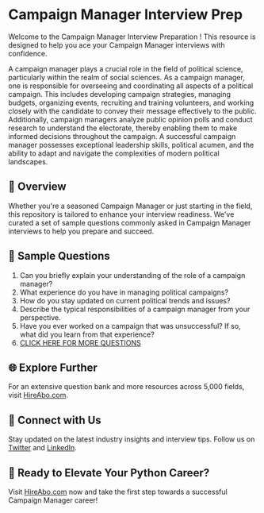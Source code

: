 # Campaign Manager Interview Prep

Welcome to the Campaign Manager Interview Preparation ! This resource is designed to help you ace your Campaign Manager interviews with confidence.

A campaign manager plays a crucial role in the field of political science, particularly within the realm of social sciences. As a campaign manager, one is responsible for overseeing and coordinating all aspects of a political campaign. This includes developing campaign strategies, managing budgets, organizing events, recruiting and training volunteers, and working closely with the candidate to convey their message effectively to the public. Additionally, campaign managers analyze public opinion polls and conduct research to understand the electorate, thereby enabling them to make informed decisions throughout the campaign. A successful campaign manager possesses exceptional leadership skills, political acumen, and the ability to adapt and navigate the complexities of modern political landscapes.

## 🚀 Overview

Whether you're a seasoned Campaign Manager or just starting in the field, this repository is tailored to enhance your interview readiness. We've curated a set of sample questions commonly asked in Campaign Manager interviews to help you prepare and succeed.

## 📝 Sample Questions

1. Can you briefly explain your understanding of the role of a campaign manager?
2. What experience do you have in managing political campaigns?
3. How do you stay updated on current political trends and issues?
4. Describe the typical responsibilities of a campaign manager from your perspective.
5. Have you ever worked on a campaign that was unsuccessful? If so, what did you learn from that experience?
6. [CLICK HERE FOR MORE QUESTIONS](https://hireabo.com/job/7_3_6/Campaign%20Manager)

## 🌐 Explore Further

For an extensive question bank and more resources across 5,000 fields, visit [HireAbo.com](https://www.hireabo.com).

## 📱 Connect with Us

Stay updated on the latest industry insights and interview tips. Follow us on [Twitter](https://twitter.com/hireabo) and [LinkedIn](https://www.linkedin.com/in/hire-abo-3609972a8/).

## 🚀 Ready to Elevate Your Python Career?

Visit [HireAbo.com](https://www.hireabo.com) now and take the first step towards a successful Campaign Manager career!